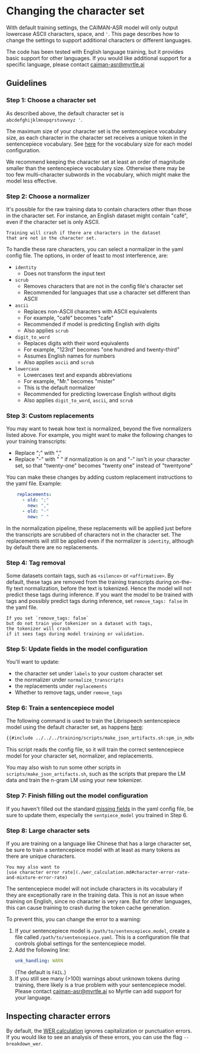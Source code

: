 # Changing the character set

With default training settings, the CAIMAN-ASR model will only output
lowercase ASCII characters, space, and `'`.
This page describes how to change the settings to support additional characters
or different languages.

The code has been tested with English language training,
but it provides basic support for other languages.
If you would like additional support for a specific language,
please contact [caiman-asr@myrtle.ai](mailto:caiman-asr@myrtle.ai)

## Guidelines

### Step 1: Choose a character set

As described above, the default character set is `abcdefghijklmnopqrstuvwxyz '`.

The maximum size of your character set is the sentencepiece vocabulary size,
as each character in the character set receives a unique token
in the sentencepiece vocabulary.
See [here](model_yaml_configurations.md) for the vocabulary size
for each model configuration.

We recommend keeping the character set at least an order of magnitude smaller
than the sentencepiece vocabulary size.
Otherwise there may be too few multi-character subwords in the vocabulary,
which might make the model less effective.

### Step 2: Choose a normalizer

It's possible for the raw training data to contain characters
other than those in the character set.
For instance, an English dataset might contain "café",
even if the character set is only ASCII.

```admonish
Training will crash if there are characters in the dataset
that are not in the character set.
```

To handle these rare characters, you can select a normalizer
in the yaml config file. The options, in order of least to most interference, are:

- `identity`
  - Does not transform the input text
- `scrub`
  - Removes characters that are not in the config file's character set
  - Recommended for languages that use a character set different than ASCII
- `ascii`
  - Replaces non-ASCII characters with ASCII equivalents
  - For example, "café" becomes "cafe"
  - Recommended if model is predicting English with digits
  - Also applies `scrub`
- `digit_to_word`
  - Replaces digits with their word equivalents
  - For example, "123rd" becomes "one hundred and twenty-third"
  - Assumes English names for numbers
  - Also applies `ascii` and `scrub`
- `lowercase`
  - Lowercases text and expands abbreviations
  - For example, "Mr." becomes "mister"
  - This is the default normalizer
  - Recommended for predicting lowercase English
    without digits
  - Also applies `digit_to_word`, `ascii`, and `scrub`

### Step 3: Custom replacements

You may want to tweak how text is normalized,
beyond the five normalizers listed above.
For example, you might want to make the following changes
to your training transcripts:

- Replace ";" with ","
- Replace "-" with " " if normalization is on
  and "-" isn't in your character set,
  so that "twenty-one" becomes "twenty one" instead of "twentyone"

You can make these changes
by adding custom replacement instructions to the yaml file. Example:

```yaml
    replacements:
      - old: ";"
        new: ","
      - old: "-"
        new: " "
```

In the normalization pipeline, these replacements will be applied
just before the transcripts are scrubbed of characters not in the character set.
The replacements will still be applied even if the normalizer is `identity`,
although by default there are no replacements.

### Step 4: Tag removal

Some datasets contain tags, such as `<silence>` or `<affirmative>`.
By default, these tags are removed from the training transcripts
during on-the-fly text normalization, before the text is tokenized.
Hence the model will not predict these tags during inference.
If you want the model to be trained with tags
and possibly predict tags during inference,
set `remove_tags: false` in the yaml file.

```admonish
If you set `remove_tags: false`
but do not train your tokenizer on a dataset with tags,
the tokenizer will crash
if it sees tags during model training or validation.
```

### Step 5: Update fields in the model configuration

You'll want to update:

- the character set under `labels` to your custom character set
- the normalizer under `normalize_transcripts`
- the replacements under `replacements`
- Whether to remove tags, under `remove_tags`

### Step 6: Train a sentencepiece model

The following command is used to train
the Librispeech sentencepiece model
using the default character set,
as happens [here](json_format.md#quick-start):

```bash
{{#include ../../../training/scripts/make_json_artifacts.sh:spm_in_mdbook}}
```

This script reads the config file,
so it will train the correct sentencepiece model
for your character set, normalizer, and replacements.

You may also wish to run some other scripts in
`scripts/make_json_artifacts.sh`,
such as the scripts that prepare the LM data
and train the n-gram LM using your new tokenizer.

### Step 7: Finish filling out the model configuration

If you haven't filled out the standard
[missing fields](model_yaml_configurations.md#missing-yaml-fields)
in the yaml config file, be sure to update them,
especially the `sentpiece_model` you trained in Step 6.

### Step 8: Large character sets

If you are training on a language like Chinese
that has a large character set, be sure to train
a sentencepiece model with at least as many tokens
as there are unique characters.

```admonish
You may also want to
[use character error rate](./wer_calculation.md#character-error-rate-and-mixture-error-rate)
```

The sentencepiece model will not include characters
in its vocabulary if they are exceptionally rare in the training data.
This is not an issue when training on English, since no character is very rare.
But for other languages, this can cause training to crash during the token cache generation.

To prevent this, you can change the error to a warning:

1. If your sentencepiece model is `/path/to/sentencepiece.model`, create a file called `/path/to/sentencepiece.yaml`. This is a configuration file that controls global settings for the sentencepiece model.
2. Add the following line:
   ```yaml
   unk_handling: WARN
   ```
   (The default is `FAIL`.)
3. If you still see many (>100) warnings about unknown tokens
   during training, there likely is a true problem with your sentencepiece model.
   Please contact [caiman-asr@myrtle.ai](mailto:caiman-asr@myrtle.ai) so Myrtle
   can add support for your language.

## Inspecting character errors

By default, the [WER calculation](wer_calculation.md#wer-standardization)
ignores capitalization or punctuation errors.
If you would like to see an analysis of these errors,
you can use the flag `--breakdown_wer`.

